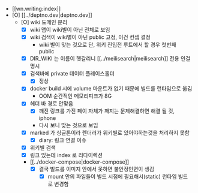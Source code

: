 - [[wn.writing:index]]
- [O] [[../deptno.dev|deptno.dev]]
  - [O] wiki 도메인 분리
    - [X] wiki 맵이 wiki별이 아닌 전체로 보임
    - [X] wiki 검색이 wiki별이 아닌 public 고정, 이건 컨셉 결정
      - wiki 별이 맞는 것으로 단, 위키 진입전 루트에서 할 경우 첫번째 public
    - [X] DIR_WIKI 는 이름이 헷갈리니 [[../meilisearch|meilisearch]] 전용 인걸 명시
    - [X] 검색바에 private 데이터 플레이스홀더
      - [X] 정상
    - [X] docker build 시에 volume 마운트가 없기 때문에 빌드를 런타임으로 옮김
      - OOM 순간적인 메모리피크가 8G
    - [X] 헤더 바 경로 안맞음
      - [X] 깨진 링크를 가진 페이 자체가 깨지는 문제해결하면 해결 될 것, iphone
      - 다시 보니 맞는 것으로 보임
    - [X] marked 가 싱글톤이라 렌더러가 위키별로 있어야하는것을 처리하지 못함
      - [X] diary: 링크 연결 이슈
    - [X] 위키별 검색
    - [X] 링크 있는데 index 로 리다이렉션
    - [[../docker-compose|docker-compose]]
      - [X] 결국 빌드를 이미지 안에서 못하면 불안정인면이 생김
        - [X] mount 안의 파일들이 빌드 시점에 필요해서(static) 런타임 빌드로 변경함
